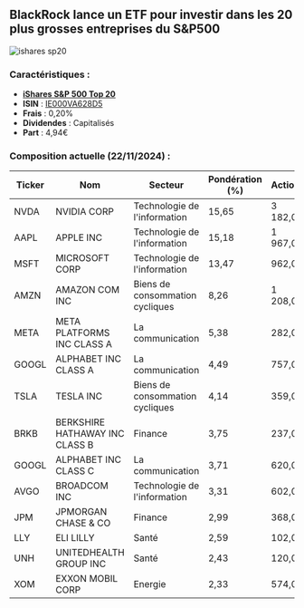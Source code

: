 ## BlackRock lance un ETF pour investir dans les 20 plus grosses entreprises du S&P500
![ishares sp20](https://i.ibb.co/6wZhdCb/SP20.png)

### Caractéristiques :
- [**iShares S&P 500 Top 20**](https://www.blackrock.com/fr/particuliers/products/339541/ishares-s-p-500-top-20-ucits-etf)
- **ISIN** : [IE000VA628D5](https://www.justetf.com/fr/etf-profile.html?isin=IE000VA628D5)
- **Frais** : 0,20%
- **Dividendes** : Capitalisés
- **Part** : 4,94€

### Composition actuelle (22/11/2024) :

| Ticker | Nom                                      | Secteur                             | Pondération (%) | Actions  | Prix|
|--------|------------------------------------------|------------------------------------|----------------|---------|---------|
| NVDA   | NVIDIA CORP                             | Technologie de l'information      | 15,65            | 3 182,00 | 145,89  |
| AAPL   | APPLE INC                               | Technologie de l'information        | 15,18            | 1 967,00 | 229,00  |
| MSFT   | MICROSOFT CORP                         | Technologie de l'information            | 13,47             | 962,00   | 415,49  |
| AMZN   | AMAZON COM INC                          | Biens de consommation cycliques        | 8,26                 | 1 208,00 | 202,88  |
| META   | META PLATFORMS INC CLASS A             | La communication                       | 5,38                  | 282,00   | 565,52  |
| GOOGL  | ALPHABET INC CLASS A                   | La communication                         | 4,49               | 757,00   | 175,98  |
| TSLA   | TESLA INC                              | Biens de consommation cycliques               | 4,14                | 359,00   | 342,03  |
| BRKB   | BERKSHIRE HATHAWAY INC CLASS B         | Finance                                        | 3,75                 | 237,00   | 468,83  |
| GOOGL  | ALPHABET INC CLASS C                   | La communication                        | 3,71                     | 620,00   | 177,33  |
| AVGO   | BROADCOM INC                           | Technologie de l'information              | 3,31                       | 602,00   | 163,25  |
| JPM    | JPMORGAN CHASE & CO                    | Finance                                     | 2,99                   | 368,00   | 240,78  |
| LLY    | ELI LILLY                              | Santé                                     | 2,59                   | 102,00   | 753,41  |
| UNH    | UNITEDHEALTH GROUP INC                 | Santé                                       | 2,43                   | 120,00   | 600,50  |
| XOM    | EXXON MOBIL CORP                       | Energie                                | 2,33                     | 574,00   | 120,32  |
